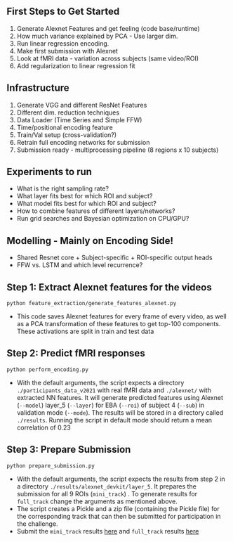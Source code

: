 ## First Steps to Get Started

1. Generate Alexnet Features and get feeling (code base/runtime)
2. How much variance explained by PCA - Use larger dim.
3. Run linear regression encoding.
4. Make first submission with Alexnet
5. Look at fMRI data - variation across subjects (same video/ROI)
6. Add regularization to linear regression fit

## Infrastructure

1. Generate VGG and different ResNet Features
2. Different dim. reduction techniques
3. Data Loader (Time Series and Simple FFW)
4. Time/positional encoding feature
5. Train/Val setup (cross-validation?)
6. Retrain full encoding networks for submission
7. Submission ready - multiprocessing pipeline (8 regions x 10 subjects)

## Experiments to run

- What is the right sampling rate?
- What layer fits best for which ROI and subject?
- What model fits best for which ROI and subject?
- How to combine features of different layers/networks?
- Run grid searches and Bayesian optimization on CPU/GPU?

## Modelling - Mainly on Encoding Side!

- Shared Resnet core + Subject-specific + ROI-specific output heads
- FFW vs. LSTM and which level recurrence?

## Step 1: Extract Alexnet features for the videos

```
python feature_extraction/generate_features_alexnet.py
```

* This code saves Alexnet features for every frame of every video, as well as a PCA transformation of these features to get top-100 components. These activations are split in train and test data

## Step 2: Predict fMRI responses

```
python perform_encoding.py
```

* With the default arguments, the script expects a directory ````./participants_data_v2021```` with real fMRI data and ````./alexnet/```` with extracted NN features. It will generate predicted features using Alexnet (````--model````) layer_5 (````--layer````) for EBA (````--roi````) of subject 4 (````--sub````) in validation mode (````--mode````). The results will be stored in a directory called ````./results````. Running the script in default mode should return a mean correlation of 0.23

## Step 3: Prepare Submission

```
python prepare_submission.py
```

* With the default arguments, the script expects the results from step 2 in a directory ```./results/alexnet_devkit/layer_5```. It prepares the submission for all 9 ROIs (```mini_track```) . To generate results for ```full_track``` change the arguments as mentioned above.
* The script creates a Pickle and a zip file (containing the Pickle file) for the corresponding track that can then be submitted for participation in the challenge.
* Submit the ```mini_track``` results <a href="https://competitions.codalab.org/competitions/30930?secret_key=0d92787c-69d7-4e38-9780-94dd3a301f6b#participate-submit_results">here</a> and ```full_track``` results <a href="https://competitions.codalab.org/competitions/30937?secret_key=f3d0f352-c582-49cb-ad7c-8e6ec9702054#participate-submit_results">here</a>
